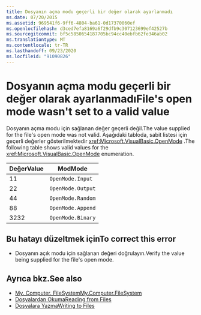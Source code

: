 ```yaml
---
title: Dosyanın açma modu geçerli bir değer olarak ayarlanmadı
ms.date: 07/20/2015
ms.assetid: 969541f6-9ff6-4804-ba61-0d17370060ef
ms.openlocfilehash: d3ced7efa8169a6f29dfb9c307123699ef42527b
ms.sourcegitcommit: bf5c5850654187705bc94cc40ebfb62fe346ab02
ms.translationtype: MT
ms.contentlocale: tr-TR
ms.lasthandoff: 09/23/2020
ms.locfileid: "91090826"
---
```

# <a name="files-open-mode-wasnt-set-to-a-valid-value"></a><span data-ttu-id="31a78-102">Dosyanın açma modu geçerli bir değer olarak ayarlanmadı</span><span class="sxs-lookup"><span data-stu-id="31a78-102">File's open mode wasn't set to a valid value</span></span>

<span data-ttu-id="31a78-103">Dosyanın açma modu için sağlanan değer geçerli değil.</span><span class="sxs-lookup"><span data-stu-id="31a78-103">The value supplied for the file's open mode was not valid.</span></span> <span data-ttu-id="31a78-104">Aşağıdaki tabloda, sabit listesi için geçerli değerler gösterilmektedir <xref:Microsoft.VisualBasic.OpenMode> .</span><span class="sxs-lookup"><span data-stu-id="31a78-104">The following table shows valid values for the <xref:Microsoft.VisualBasic.OpenMode> enumeration.</span></span>  
  
|<span data-ttu-id="31a78-105">Değer</span><span class="sxs-lookup"><span data-stu-id="31a78-105">Value</span></span>|<span data-ttu-id="31a78-106">Mod</span><span class="sxs-lookup"><span data-stu-id="31a78-106">Mode</span></span>|  
|-----------|----------|  
|<span data-ttu-id="31a78-107">1</span><span class="sxs-lookup"><span data-stu-id="31a78-107">1</span></span>|`OpenMode.Input`|  
|<span data-ttu-id="31a78-108">2</span><span class="sxs-lookup"><span data-stu-id="31a78-108">2</span></span>|`OpenMode.Output`|  
|<span data-ttu-id="31a78-109">4</span><span class="sxs-lookup"><span data-stu-id="31a78-109">4</span></span>|`OpenMode.Random`|  
|<span data-ttu-id="31a78-110">8</span><span class="sxs-lookup"><span data-stu-id="31a78-110">8</span></span>|`OpenMode.Append`|  
|<span data-ttu-id="31a78-111">32</span><span class="sxs-lookup"><span data-stu-id="31a78-111">32</span></span>|`OpenMode.Binary`|  
  
## <a name="to-correct-this-error"></a><span data-ttu-id="31a78-112">Bu hatayı düzeltmek için</span><span class="sxs-lookup"><span data-stu-id="31a78-112">To correct this error</span></span>  
  
- <span data-ttu-id="31a78-113">Dosyanın açık modu için sağlanan değeri doğrulayın.</span><span class="sxs-lookup"><span data-stu-id="31a78-113">Verify the value being supplied for the file's open mode.</span></span>  
  
## <a name="see-also"></a><span data-ttu-id="31a78-114">Ayrıca bkz.</span><span class="sxs-lookup"><span data-stu-id="31a78-114">See also</span></span>

- [<span data-ttu-id="31a78-115">My. Computer. FileSystem</span><span class="sxs-lookup"><span data-stu-id="31a78-115">My.Computer.FileSystem</span></span>](xref:Microsoft.VisualBasic.FileIO.FileSystem)
- [<span data-ttu-id="31a78-116">Dosyalardan Okuma</span><span class="sxs-lookup"><span data-stu-id="31a78-116">Reading from Files</span></span>](../developing-apps/programming/drives-directories-files/reading-from-files.md)
- [<span data-ttu-id="31a78-117">Dosyalara Yazma</span><span class="sxs-lookup"><span data-stu-id="31a78-117">Writing to Files</span></span>](../developing-apps/programming/drives-directories-files/writing-to-files.md)
